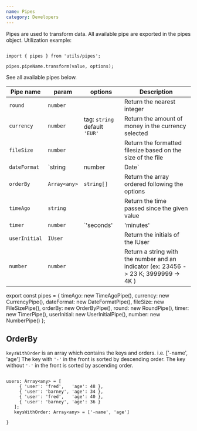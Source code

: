 ```yaml
---
name: Pipes
category: Developers
---
```


Pipes are used to transform data. All available pipe are exported in the pipes object. Utilization example: 

```tsx

import { pipes } from 'utils/pipes';

pipes.pipeName.transform(value, options);

```

See all available pipes below.

|Pipe name|param|options| Description|
|---------|-----|-------|------------|
|`round`|`number`|     |Return the nearest integer|
|`currency`|`number`|tag: `string` default `'EUR'`|Return the amount of money in the currency selected|
|`fileSize`|`number`|     |Return the formatted filesize based on the size of the file|
|`dateFormat`|`string | number | Date`|`string`     |Return the date formatted|
|`orderBy`|`Array<any>`|`string[]` |Return the array ordered following the options|
|`timeAgo`|`string`|     |Return the time passed since the given value|
|`timer`|`number`|  `'seconds' | 'minutes'  | 'hours'`   |Return the time formatted according to the options|
|`userInitial`|`IUser`|   |Return the initials of the IUser |
|`number`|`number`|   |Return a string with the number and an indicator (ex: 23456 -> 23 K; 3999999 -> 4K )|


export const pipes = {
    timeAgo: new TimeAgoPipe(),
    currency: new CurrencyPipe(),
    dateFormat: new DateFormatPipe(),
    fileSize: new FileSizePipe(),
    orderBy: new OrderByPipe(),
    round: new RoundPipe(),
    timer: new TimerPipe(),
    userInitial: new UserInitialPipe(),
    number: new NumberPipe()
};
## OrderBy

`keysWithOrder` is an array which contains the keys and orders. i.e. ['-name', 'age']
The key with `'-'` in the front is sorted by descending order. 
The key without `'-'` in the front is sorted by ascending order.

 
```tsx
 
users: Array<any> = [
     { 'user': 'fred',   'age': 48 },
     { 'user': 'barney', 'age': 34 },
     { 'user': 'fred',   'age': 40 },
     { 'user': 'barney', 'age': 36 }
   ];
   keysWithOrder: Array<any> = ['-name', 'age']
 
}
```
